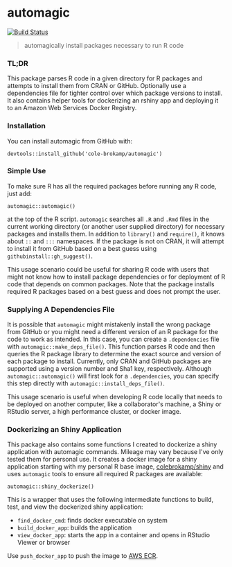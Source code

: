 # automagic

[![Build Status](https://travis-ci.org/cole-brokamp/automagic.svg?branch=master)](https://travis-ci.org/cole-brokamp/automagic)

> automagically install packages necessary to run R code

### TL;DR

This package parses R code in a given directory for R packages and attempts to install them from CRAN or GitHub. Optionally use a dependencies file for tighter control over which package versions to install. It also contains helper tools for dockerizing an rshiny app and deploying it to an Amazon Web Services Docker Registry.

### Installation  
You can install automagic from GitHub with:
```
devtools::install_github('cole-brokamp/automagic')
```

### Simple Use  
To make sure R has all the required packages before running any R code, just add:
```
automagic::automagic()
``` 
at the top of the R script. `automagic` searches all `.R` and `.Rmd` files in the current working directory (or another user supplied directory) for necessary packages and installs them. In addition to `library()` and `require()`, it knows about `::` and `:::` namespaces. If the package is not on CRAN, it will attempt to install it from GitHub based on a best guess using `githubinstall::gh_suggest()`.

This usage scenario could be useful for sharing R code with users that might not know how to install package dependencies or for deployment of R code that depends on common packages. Note that the package installs required R packages based on a best guess and does not prompt the user.

### Supplying A Dependencies File

It is possible that `automagic` might mistakenly install the wrong package from GitHub or you might need a different version of an R package for the code to work as intended.  In this case, you can create a `.dependencies` file with `automagic::make_deps_file()`. This function parses R code and then queries the R package library to determine the exact source and version of each package to install. Currently, only CRAN and GitHub packages are supported using a version number and Sha1 key, respectively. Although `automagic::automagic()` will first look for a `.dependencies`, you can specify this step directly with `automagic::install_deps_file()`.

This usage scenario is useful when developing R code locally that needs to be deployed on another computer, like a collaborator's machine, a Shiny or RStudio server, a high performance cluster, or docker image.

### Dockerizing an Shiny Application

This package also contains some functions I created to dockerize a shiny application with automagic commands.  Mileage may vary because I've only tested them for personal use.  It creates a docker image for a shiny application starting with my personal R base image, [colebrokamp/shiny](https://hub.docker.com/r/colebrokamp/shiny/) and uses `automagic` tools to ensure all required R packages are available:

```
automagic::shiny_dockerize()
```

This is a wrapper that uses the following intermediate functions to build, test, and view the dockerized shiny application:

- `find_docker_cmd`: finds docker executable on system
- `build_docker_app`: builds the application
- `view_docker_app`: starts the app in a container and opens in RStudio Viewer or browser


Use `push_docker_app` to push the image to [AWS ECR](https://aws.amazon.com/ecr/).
